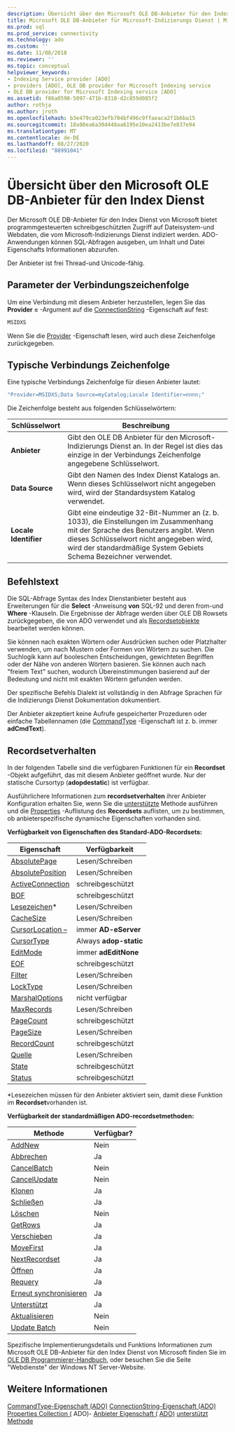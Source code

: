 ```yaml
---
description: Übersicht über den Microsoft OLE DB-Anbieter für den Index Dienst
title: Microsoft OLE DB-Anbieter für Microsoft-Indizierungs Dienst | Microsoft-Dokumentation
ms.prod: sql
ms.prod_service: connectivity
ms.technology: ado
ms.custom: ''
ms.date: 11/08/2018
ms.reviewer: ''
ms.topic: conceptual
helpviewer_keywords:
- Indexing Service provider [ADO]
- providers [ADO], OLE DB provider for Microsoft Indexing service
- OLE DB provider for Microsoft Indexing service [ADO]
ms.assetid: f86a0598-5097-471b-8318-d2c859d085f2
author: rothja
ms.author: jroth
ms.openlocfilehash: b3e479ca023efb704bf496c9ffaeaca2f1b6ba15
ms.sourcegitcommit: 18a98ea6a30d448aa6195e10ea2413be7e837e94
ms.translationtype: MT
ms.contentlocale: de-DE
ms.lasthandoff: 08/27/2020
ms.locfileid: "88991041"
---
```

# <a name="microsoft-ole-db-provider-for-microsoft-indexing-service-overview"></a>Übersicht über den Microsoft OLE DB-Anbieter für den Index Dienst
Der Microsoft OLE DB-Anbieter für den Index Dienst von Microsoft bietet programmgesteuerten schreibgeschützten Zugriff auf Dateisystem-und Webdaten, die vom Microsoft-Indizierungs Dienst indiziert werden. ADO-Anwendungen können SQL-Abfragen ausgeben, um Inhalt und Datei Eigenschafts Informationen abzurufen.

 Der Anbieter ist frei Thread-und Unicode-fähig.

## <a name="connection-string-parameters"></a>Parameter der Verbindungszeichenfolge
 Um eine Verbindung mit diesem Anbieter herzustellen, legen Sie das **Provider =** -Argument auf die [ConnectionString](../../reference/ado-api/connectionstring-property-ado.md) -Eigenschaft auf fest:

```vb
MSIDXS
```

 Wenn Sie die [Provider](../../reference/ado-api/provider-property-ado.md) -Eigenschaft lesen, wird auch diese Zeichenfolge zurückgegeben.

## <a name="typical-connection-string"></a>Typische Verbindungs Zeichenfolge
 Eine typische Verbindungs Zeichenfolge für diesen Anbieter lautet:

```vb
"Provider=MSIDXS;Data Source=myCatalog;Locale Identifier=nnnn;"
```

 Die Zeichenfolge besteht aus folgenden Schlüsselwörtern:

|Schlüsselwort|Beschreibung|
|-------------|-----------------|
|**Anbieter**|Gibt den OLE DB Anbieter für den Microsoft-Indizierungs Dienst an. In der Regel ist dies das einzige in der Verbindungs Zeichenfolge angegebene Schlüsselwort.|
|**Data Source**|Gibt den Namen des Index Dienst Katalogs an. Wenn dieses Schlüsselwort nicht angegeben wird, wird der Standardsystem Katalog verwendet.|
|**Locale Identifier**|Gibt eine eindeutige 32-Bit-Nummer an (z. b. 1033), die Einstellungen im Zusammenhang mit der Sprache des Benutzers angibt. Wenn dieses Schlüsselwort nicht angegeben wird, wird der standardmäßige System Gebiets Schema Bezeichner verwendet.|

## <a name="command-text"></a>Befehlstext
 Die SQL-Abfrage Syntax des Index Dienstanbieter besteht aus Erweiterungen für die **Select** -Anweisung **von** SQL-92 und deren from-und **Where** -Klauseln. Die Ergebnisse der Abfrage werden über OLE DB Rowsets zurückgegeben, die von ADO verwendet und als [Recordsetobjekte](../../reference/ado-api/recordset-object-ado.md) bearbeitet werden können.

 Sie können nach exakten Wörtern oder Ausdrücken suchen oder Platzhalter verwenden, um nach Mustern oder Formen von Wörtern zu suchen. Die Suchlogik kann auf booleschen Entscheidungen, gewichteten Begriffen oder der Nähe von anderen Wörtern basieren. Sie können auch nach "freiem Text" suchen, wodurch Übereinstimmungen basierend auf der Bedeutung und nicht mit exakten Wörtern gefunden werden.

 Der spezifische Befehls Dialekt ist vollständig in den Abfrage Sprachen für die Indizierungs Dienst Dokumentation dokumentiert.

 Der Anbieter akzeptiert keine Aufrufe gespeicherter Prozeduren oder einfache Tabellennamen (die [CommandType](../../reference/ado-api/commandtype-property-ado.md) -Eigenschaft ist z. b. immer **adCmdText**).

## <a name="recordset-behavior"></a>Recordsetverhalten
 In der folgenden Tabelle sind die verfügbaren Funktionen für ein **Recordset** -Objekt aufgeführt, das mit diesem Anbieter geöffnet wurde. Nur der statische Cursortyp (**adopdestatic**) ist verfügbar.

 Ausführlichere Informationen zum **recordsetverhalten** ihrer Anbieter Konfiguration erhalten Sie, wenn Sie die [unterstützte](../../reference/ado-api/supports-method.md) Methode ausführen und die [Properties](../../reference/ado-api/properties-collection-ado.md) -Auflistung des **Recordsets** auflisten, um zu bestimmen, ob anbieterspezifische dynamische Eigenschaften vorhanden sind.

 **Verfügbarkeit von Eigenschaften des Standard-ADO-Recordsets:**

|Eigenschaft|Verfügbarkeit|
|--------------|------------------|
|[AbsolutePage](../../reference/ado-api/absolutepage-property-ado.md)|Lesen/Schreiben|
|[AbsolutePosition](../../reference/ado-api/absoluteposition-property-ado.md)|Lesen/Schreiben|
|[ActiveConnection](../../reference/ado-api/activeconnection-property-ado.md)|schreibgeschützt|
|[BOF](../../reference/ado-api/bof-eof-properties-ado.md)|schreibgeschützt|
|[Lesezeichen](../../reference/ado-api/bookmark-property-ado.md)*|Lesen/Schreiben|
|[CacheSize](../../reference/ado-api/cachesize-property-ado.md)|Lesen/Schreiben|
|[CursorLocation –](../../reference/ado-api/cursorlocation-property-ado.md)|immer **AD-eServer**|
|[CursorType](../../reference/ado-api/cursortype-property-ado.md)|Always **adop-static**|
|[EditMode](../../reference/ado-api/editmode-property.md)|immer **adEditNone**|
|[EOF](../../reference/ado-api/bof-eof-properties-ado.md)|schreibgeschützt|
|[Filter](../../reference/ado-api/filter-property.md)|Lesen/Schreiben|
|[LockType](../../reference/ado-api/locktype-property-ado.md)|Lesen/Schreiben|
|[MarshalOptions](../../reference/ado-api/marshaloptions-property-ado.md)|nicht verfügbar|
|[MaxRecords](../../reference/ado-api/maxrecords-property-ado.md)|Lesen/Schreiben|
|[PageCount](../../reference/ado-api/pagecount-property-ado.md)|schreibgeschützt|
|[PageSize](../../reference/ado-api/pagesize-property-ado.md)|Lesen/Schreiben|
|[RecordCount](../../reference/ado-api/recordcount-property-ado.md)|schreibgeschützt|
|[Quelle](../../reference/ado-api/source-property-ado-recordset.md)|Lesen/Schreiben|
|[State](../../reference/ado-api/state-property-ado.md)|schreibgeschützt|
|[Status](../../reference/ado-api/status-property-ado-recordset.md)|schreibgeschützt|

 \*Lesezeichen müssen für den Anbieter aktiviert sein, damit diese Funktion im **Recordset**vorhanden ist.

 **Verfügbarkeit der standardmäßigen ADO-recordsetmethoden:**

|Methode|Verfügbar?|
|------------|----------------|
|[AddNew](../../reference/ado-api/addnew-method-ado.md)|Nein|
|[Abbrechen](../../reference/ado-api/cancel-method-ado.md)|Ja|
|[CancelBatch](../../reference/ado-api/cancelbatch-method-ado.md)|Nein|
|[CancelUpdate](../../reference/ado-api/cancelupdate-method-ado.md)|Nein|
|[Klonen](../../reference/ado-api/clone-method-ado.md)|Ja|
|[Schließen](../../reference/ado-api/close-method-ado.md)|Ja|
|[Löschen](../../reference/ado-api/delete-method-ado-recordset.md)|Nein|
|[GetRows](../../reference/ado-api/getrows-method-ado.md)|Ja|
|[Verschieben](../../reference/ado-api/move-method-ado.md)|Ja|
|[MoveFirst](../../reference/ado-api/movefirst-movelast-movenext-and-moveprevious-methods-ado.md)|Ja|
|[NextRecordset](../../reference/ado-api/nextrecordset-method-ado.md)|Ja|
|[Öffnen](../../reference/ado-api/open-method-ado-recordset.md)|Ja|
|[Requery](../../reference/ado-api/requery-method.md)|Ja|
|[Erneut synchronisieren](../../reference/ado-api/resync-method.md)|Ja|
|[Unterstützt](../../reference/ado-api/supports-method.md)|Ja|
|[Aktualisieren](../../reference/ado-api/update-method.md)|Nein|
|[Update Batch](../../reference/ado-api/updatebatch-method.md)|Nein|

 Spezifische Implementierungsdetails und Funktions Informationen zum Microsoft OLE DB-Anbieter für den Index Dienst von Microsoft finden Sie im [OLE DB Programmierer-Handbuch](/previous-versions/windows/desktop/ms713643(v=vs.85)), oder besuchen Sie die Seite "Webdienste" der Windows NT Server-Website.

## <a name="see-also"></a>Weitere Informationen
 [CommandType-Eigenschaft (ADO)](../../reference/ado-api/commandtype-property-ado.md) [ConnectionString-Eigenschaft (ADO)](../../reference/ado-api/connectionstring-property-ado.md) [Properties Collection (](../../reference/ado-api/properties-collection-ado.md) ADO)- [Anbieter Eigenschaft (](../../reference/ado-api/provider-property-ado.md) [ADO)](../../reference/ado-api/recordset-object-ado.md) [unterstützt Methode](../../reference/ado-api/supports-method.md)